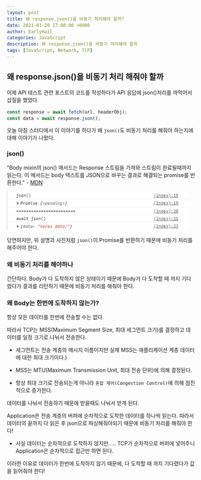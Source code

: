 ```yaml
---
layout: post
title: 왜 response.json()을 비동기 처리해야 할까?
date: 2021-01-20 17:00:00 +0900
author: EarlyHail
categories: JavaScript
description: 왜 response.json()을 비동기 처리해야 할까
tags: [JavaScript, Network, TCP]
---
```


## 왜 response.json()을 비동기 처리 해줘야 할까

어제 API 테스트 관련 포스트의 코드를 작성하다가 API 응답에 json()처리를 까먹어서 삽질을 했었다.

```javascript
const response = await fetch(url, headerObj);
const data = await response.json();
```

오늘 아침 스터디에서 이 이야기를 하다가 왜 `json()`도 비동기 처리를 해줘야 하는지에 대해 이야기가 나왔다.

### json()

"Body mixin의 json() 매서드는 Response 스트림을 가져와 스트림이 완료될때까지 읽는다. 이 메서드는 body 텍스트를 JSON으로 바꾸는 결과로 해결되는 promise를 반환한다." - [MDN](https://developer.mozilla.org/ko/docs/Web/API/Body/json)

![json()](/assets/posts/Frontend/Why-await-json/image1.png)

당연하지만, 위 설명과 사진처럼 `json()`이 Promise를 반환하기 때문에 비동기 처리를 해주어야 한다.

### 왜 비동기 처리를 해야하나

간단하다. Body가 다 도착하지 않은 상태이기 때문에 Body가 다 도착할 때 까지 기다렸다가 결과를 리턴하기 때문에 비동기 처리를 해줘야 한다.

### 왜 Body는 한번에 도착하지 않는가?

항상 모든 데이터를 한번에 전송할 수는 없다.

따라서 TCP는 MSS(Maximum Segment Size, 최대 세그먼트 크기)를 결정하고 데이터를 일정 크기로 나눠서 전송한다.

- 세그먼트는 전송 계층의 메시지 이름이지만 실제 MSS는 애플리케이션 계층 데이터에 대한 최대 크기이다.)

- MSS는 MTU(Maximum Transmission Unit, 최대 전송 단위)에 의해 결정된다.

- 항상 최대 크기로 전송되는게 아니라 `혼잡 제어(Congestion Control)`에 의해 점진적으로 증가한다.

데이터를 나눠서 전송하기 때문에 받을때도 나눠서 받게 된다.

Application은 전송 계층의 버퍼에 순차적으로 도착한 데이터를 하나씩 읽는다. 따라서 데이터의 끝까지 다 읽은 후 json으로 파싱해줘야되기 때문에 비동기 처리를 해줘야 한다!

- 사실 데이터는 순차적으로 도착하지 않지만..... TCP가 순차적으로 버퍼에 넣어주니 Application은 순차적으로 접근만 하면 된다.

이러한 이유로 데이터가 한번에 도착하지 않기 때문에, 다 도착할 때 까지 기다렸다가 값을 읽어줘야 한다!
